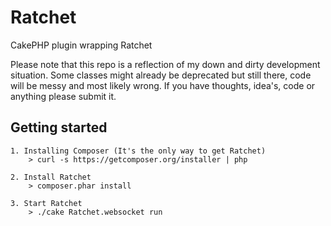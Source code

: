 Ratchet
=======

CakePHP plugin wrapping Ratchet

Please note that this repo is a reflection of my down and dirty development situation. Some classes might already be deprecated but still there, code will be messy and most likely wrong. If you have thoughts, idea's, code or anything please submit it.

Getting started
---------------
    1. Installing Composer (It's the only way to get Ratchet)
        > curl -s https://getcomposer.org/installer | php
    
    2. Install Ratchet
        > composer.phar install
    
    3. Start Ratchet
        > ./cake Ratchet.websocket run

